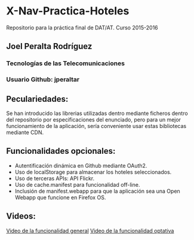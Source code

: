 # X-Nav-Practica-Hoteles
Repositorio para la práctica final de DAT/AT. Curso 2015-2016

## Joel Peralta Rodríguez
### Tecnologías de las Telecomunicaciones

### Usuario Github: jperaltar

## Peculariedades:
Se han introducido las librerias utilizadas dentro mediante ficheros dentro del repositorio por especificaciones del enunciado, pero para un mejor funcionamiento de la aplicación, sería conveniente usar estas bibliotecas mediante CDN.

## Funcionalidades opcionales:
  * Autentificación dinámica en Github mediante OAuth2.
  * Uso de localStorage para almacenar los hoteles seleccionados.
  * Uso de terceras APIs: API Flickr.
  * Uso de cache.manifest para funcionalidad off-line.
  * Inclusión de manifest.webapp para que la aplicación sea una Open Webapp que funcione en Firefox OS.

## Videos:
[Video de la funcionalidad general](https://youtu.be/jdSCOCtkN3g)
[Video de la funcionalidad optativa](https://youtu.be/v9QVeISDWYM)
